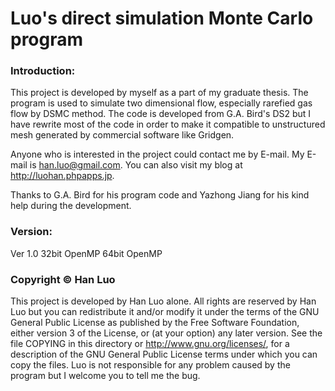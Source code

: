 Luo's direct simulation Monte Carlo program
============================================
### Introduction:
This project is developed by myself as a part of my graduate thesis. The program is used to simulate two dimensional flow, especially rarefied gas flow by DSMC method. The code is developed from G.A. Bird's DS2 but I have rewrite most of the code in order to make it compatible to unstructured mesh generated by commercial software like Gridgen. 

Anyone who is interested in the project could contact me by E-mail. My E-mail is han.luo@gmail.com. You can also visit my blog at http://luohan.phpapps.jp.

Thanks to G.A. Bird for his program code and Yazhong Jiang for his kind help during the development. 

### Version:
Ver 1.0
32bit OpenMP
64bit OpenMP


### Copyright © Han Luo
This project is developed by Han Luo alone. All rights are reserved by Han Luo but you can redistribute it and/or modify it under the terms of the GNU General Public License as published by the Free Software Foundation, either version 3 of the License, or (at your option) any later version. See the file COPYING in this directory or http://www.gnu.org/licenses/, for a description of the GNU General Public License terms under which you can copy the files.
Luo is not responsible for any problem caused by the program but I welcome you to tell me the bug.
